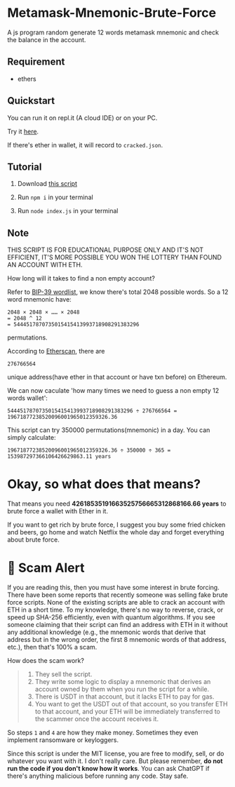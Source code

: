 # Metamask-Mnemonic-Brute-Force
A js program random generate 12 words metamask mnemonic and check the balance in the account.

Requirement
-----------------
* ethers

Quickstart
-----------------

You can run it on repl.it (A cloud IDE) or on your PC.

Try it [here](https://replit.com/@xeiftc/MetamaskMnemonicBruteForce).

If there's ether in wallet, it will record to `cracked.json`.

Tutorial
-----------------
1. Download [this script](https://github.com/Xeift/Metamask-Mnemonic-Brute-Force/archive/refs/heads/main.zip)

2. Run `npm i` in your terminal

3. Run `node index.js` in your terminal

Note
-----------------
THIS SCRIPT IS FOR EDUCATIONAL PURPOSE ONLY AND IT'S NOT EFFICIENT, IT'S MORE POSSIBLE YOU WON THE LOTTERY THAN FOUND AN ACCOUNT WITH ETH.

How long will it takes to find a non empty account?

Refer to [BIP-39 wordlist](https://github.com/bitcoin/bips/blob/master/bip-0039/english.txt), we know there's total 2048 possible words. So a 12 word mnemonic have: 
```
2048 × 2048 × …… × 2048
= 2048 ^ 12
= 5444517870735015415413993718908291383296
```
permutations.

According to [Etherscan](https://etherscan.io/chart/address), there are 
```
276766564
```
unique address(have ether in that account or have txn before) on Ethereum.

We can now caculate 'how many times we need to guess a non empty 12 words wallet':
```
5444517870735015415413993718908291383296 ÷ 276766564 = 19671877238520096001965012359326.36
```

This script can try 350000 permutations(mnemonic) in a day. You can simply calculate:
```
19671877238520096001965012359326.36 ÷ 350000 ÷ 365 = 153987297366106426629863.11 years
```

# Okay, so what does that means?

That means you need **42618535191663525756665312868166.66 years** to brute force a wallet with Ether in it.

If you want to get rich by brute force, I suggest you buy some fried chicken and beers, go home and watch Netflix the whole day and forget everything about brute force.

# 🚨 Scam Alert
If you are reading this, then you must have some interest in brute forcing. There have been some reports that recently someone was selling fake brute force scripts. None of the existing scripts are able to crack an account with ETH in a short time. To my knowledge, there's no way to reverse, crack, or speed up SHA-256 efficiently, even with quantum algorithms. If you see someone claiming that their script can find an address with ETH in it without any additional knowledge (e.g., the mnemonic words that derive that address but in the wrong order, the first 8 mnemonic words of that address, etc.), then that's 100% a scam.

How does the scam work?
> 1. They sell the script.
> 2. They write some logic to display a mnemonic that derives an account owned by them when you run the script for a while.
> 3. There is USDT in that account, but it lacks ETH to pay for gas.
> 4. You want to get the USDT out of that account, so you transfer ETH to that account, and your ETH will be immediately transferred to the scammer once the account receives it.

So steps `1` and `4` are how they make money. Sometimes they even implement ransomware or keyloggers.

Since this script is under the MIT license, you are free to modify, sell, or do whatever you want with it. I don't really care. But please remember, **do not run the code if you don't know how it works**. You can ask ChatGPT if there's anything malicious before running any code. Stay safe.
